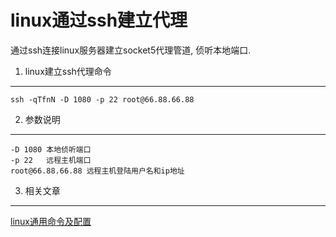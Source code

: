linux通过ssh建立代理
===

<div class="jumbotron">
<p>通过ssh连接linux服务器建立socket5代理管道, 侦听本地端口.</p>  
</div>

1. linux建立ssh代理命令
---
	ssh -qTfnN -D 1080 -p 22 root@66.88.66.88
	
2. 参数说明
---
	-D 1080 本地侦听端口
	-p 22	远程主机端口
	root@66.88.66.88 远程主机登陆用户名和ip地址
	
3. 相关文章
---

[linux通用命令及配置](http://localhost/article/linux/common/index.html)  